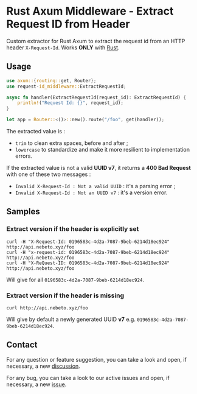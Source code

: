 # Rust Axum Middleware - Extract Request ID from Header

Custom extractor for Rust Axum to extract the request id from an HTTP header `X-Request-Id`.
Works **ONLY** with [Rust](https://www.rust-lang.org/).

## Usage

```rust
use axum::{routing::get, Router};
use request-id_middleware::ExtractRequestId;

async fn handler(ExtractRequestId(request_id): ExtractRequestId) {
    println!("Request Id: {}", request_id);
}

let app = Router::<()>::new().route("/foo", get(handler));

```

The extracted value is :

- `trim` to clean extra spaces, before and after ;
- `lowercase` to standardize and make it more resilient to implementation errors.

If the extracted value is not a valid **UUID v7**, it returns a **400 Bad Request** with one of these two messages :

- `Invalid X-Request-Id : Not a valid UUID` : it's a parsing error ;
- `Invalid X-Request-Id : Not an UUID v7` : it's a version error.

## Samples

### Extract version if the header is explicitly set

```shell
curl -H "X-Request-Id: 0196583c-4d2a-7087-9beb-6214d18ec924" http://api.nebeto.xyz/foo
curl -H "x-request-id: 0196583c-4d2a-7087-9beb-6214d18ec924" http://api.nebeto.xyz/foo
curl -H "X-ReQuest-ID: 0196583c-4d2a-7087-9beb-6214d18ec924" http://api.nebeto.xyz/foo
```

Will give for all `0196583c-4d2a-7087-9beb-6214d18ec924`.

### Extract version if the header is missing

```shell
curl http://api.nebeto.xyz/foo
```

Will give by default a newly generated UUID **v7** e.g. `0196583c-4d2a-7087-9beb-6214d18ec924`.

## Contact

For any question or feature suggestion, you can take a look and open, if necessary, a new [discussion](https://github.com/nebetoxyz/rust-request-id-middleware--lib/discussions).

For any bug, you can take a look to our active issues and open, if necessary, a new [issue](https://github.com/nebetoxyz/rust-request-id-middleware--lib/issues).
